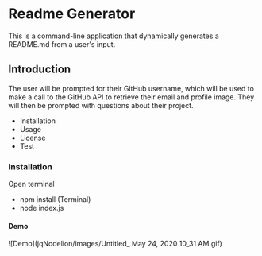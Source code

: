 # Readme Generator
This is a command-line application that dynamically generates a README.md from a user's input.
## Introduction
The user will be prompted for their GitHub username, which will be used to make a call to the GitHub API to retrieve their email and profile image. They will then be prompted with questions about their project.
- Installation
- Usage
- License
- Test
### Installation
Open terminal 
- npm install (Terminal)
- node index.js
#### Demo
![Demo](jqNodelion/images/Untitled_ May 24, 2020 10_31 AM.gif)
